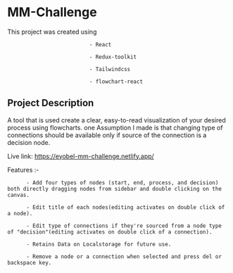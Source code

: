# MM-Challenge

This project was created using
                              
                              - React
                              
                              - Redux-toolkit
                              
                              - Tailwindcss
                              
                              - flowchart-react

## Project Description

A tool that is used create a clear, easy-to-read visualization of your desired process using flowcharts. one Assumption I made is that changing type of connections should be available only if source of the connection is a decision node.

Live link: https://eyobel-mm-challenge.netlify.app/

Features :- 

          - Add four types of nodes (start, end, process, and decision)  both directly dragging nodes from sidebar and double clicking on the canvas.

          - Edit title of each nodes(editing activates on double click of a node).
          
          - Edit type of connections if they're sourced from a node type of "decision"(editing activates on double click of a connection).
          
          - Retains Data on Localstorage for future use.
          
          - Remove a node or a connection when selected and press del or backspace key.
